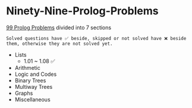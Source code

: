 # Ninety-Nine-Prolog-Problems

[99 Prolog Problems](https://sites.google.com/site/prologsite/prolog-problems) divided into 7 sections

`Solved questions have ✅ beside, skipped or not solved have ❌ beside them, otherwise they are not solved yet.`

* Lists
    * 1.01 ~ 1.08 ✅
* Arithmetic
* Logic and Codes
* Binary Trees
* Multiway Trees
* Graphs
* Miscellaneous